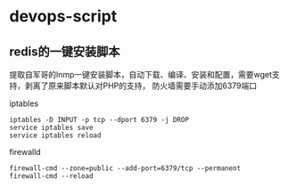 # devops-script

## redis的一键安装脚本

提取自军哥的lnmp一键安装脚本，自动下载、编译、安装和配置，需要wget支持，剥离了原来脚本默认对PHP的支持， 防火墙需要手动添加6379端口

iptables
```
iptables -D INPUT -p tcp --dport 6379 -j DROP
service iptables save
service iptables reload
```
firewalld
```
firewall-cmd --zone=public --add-port=6379/tcp --permanent
firewall-cmd --reload
```
